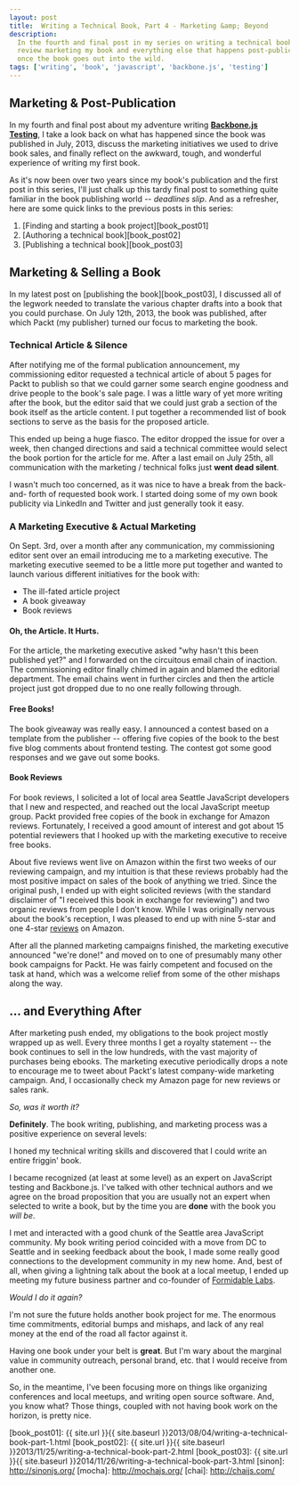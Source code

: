 ```yaml
---
layout: post
title:  Writing a Technical Book, Part 4 - Marketing &amp; Beyond
description:
  In the fourth and final post in my series on writing a technical book, I
  review marketing my book and everything else that happens post-publication
  once the book goes out into the wild.
tags: ['writing', 'book', 'javascript', 'backbone.js', 'testing']
---
```


## Marketing &amp; Post-Publication

In my fourth and final post about my adventure writing
**[Backbone.js Testing][book_packt]**, I take a look back on what has
happened since the book was published in July, 2013, discuss the
marketing initiatives we used to drive book sales, and finally reflect on the
awkward, tough, and wonderful experience of writing my first book.

As it's now been over two years since my book's publication and the first post
in this series, I'll just chalk up this tardy final post to something
quite familiar in the book publishing world -- _deadlines slip_. And as a
refresher, here are some quick links to the previous posts in this series:

1. [Finding and starting a book project][book_post01]
2. [Authoring a technical book][book_post02]
3. [Publishing a technical book][book_post03]

## Marketing &amp; Selling a Book

In my latest post on [publishing the book][book_post03], I discussed all of the
legwork needed to translate the various chapter drafts into a book that
you could purchase. On July 12th, 2013, the book was published, after which
Packt (my publisher) turned our focus to marketing the book.

### Technical Article &amp; Silence

After notifying me of the formal publication announcement, my commissioning
editor requested a technical article of about 5 pages for Packt to publish so
that we could garner some search engine goodness and drive people to the book's
sale page. I was a little wary of yet more writing after the book, but the
editor said that we could just grab a section of the book itself as the article
content. I put together a recommended list of book sections to serve as the
basis for the proposed article.

This ended up being a huge fiasco. The editor dropped the issue for
over a week, then changed directions and said a technical committee
would select the book portion for the article for me. After a last email on
July 25th, all communication with the marketing / technical folks just
**went dead silent**.

I wasn't much too concerned, as it was nice to have a break from the back-and-
forth of requested book work. I started doing some of my own book publicity via
LinkedIn and Twitter and just generally took it easy.

### A Marketing Executive &amp; Actual Marketing

On Sept. 3rd, over a month after any communication, my commissioning editor sent
over an email introducing me to a marketing executive. The marketing executive
seemed to be a little more put together and wanted to launch various different
initiatives for the book with:

* The ill-fated article project
* A book giveaway
* Book reviews

#### Oh, the Article. It Hurts.

For the article, the marketing executive asked "why hasn't this been published
yet?" and I forwarded on the circuitous email chain of inaction. The
commissioning editor finally chimed in again and blamed the editorial
department. The email chains went in further circles and then the article
project just got dropped due to no one really following through.

#### Free Books!

The book giveaway was really easy. I announced a contest based on a template
from the publisher -- offering five copies of the book to the best five blog
comments about frontend testing. The contest got some good responses and we
gave out some books.

#### Book Reviews

For book reviews, I solicited a lot of local area Seattle JavaScript developers
that I new and respected, and reached out the local JavaScript meetup group.
Packt provided free copies of the book in exchange for Amazon reviews.
Fortunately, I received a good amount of interest and got about 15 potential
reviewers that I hooked up with the marketing executive to receive free books.

About five reviews went live on Amazon within the first two weeks of our
reviewing campaign, and my intuition is that these reviews probably had the most
positive impact on sales of the book of anything we tried. Since the original
push, I ended up with eight solicited reviews (with the standard disclaimer of
"I received this book in exchange for reviewing") and two organic reviews from
people I don't know. While I was originally nervous about the book's reception,
I was pleased to end up with nine 5-star and one 4-star [reviews][] on Amazon.

After all the planned marketing campaigns finished, the marketing executive
announced "we're done!" and moved on to one of presumably many other book
campaigns for Packt. He was fairly competent and focused on the task at hand,
which was a welcome relief from some of the other mishaps along the way.

## ... and Everything After

After marketing push ended, my obligations to the book project mostly wrapped up
as well. Every three months I get a royalty statement -- the book continues to
sell in the low hundreds, with the vast majority of purchases being ebooks. The
marketing executive periodically drops a note to encourage me to tweet about
Packt's latest company-wide marketing campaign. And, I occasionally check my
Amazon page for new reviews or sales rank.

_So, was it worth it?_

**Definitely**. The book writing, publishing, and marketing process was
a positive experience on several levels:

I honed my technical writing skills and discovered that I could write an entire
friggin' book.

I became recognized (at least at some level) as an expert on JavaScript testing
and Backbone.js. I've talked with other technical authors and we agree on the
broad proposition that you are usually not an expert when selected to write a
book, but by the time you are **done** with the book you _will be_.

I met and interacted with a good chunk of the Seattle area JavaScript community.
My book writing period coincided with a move from DC to Seattle and in seeking
feedback about the book, I made some really good connections to the development
community in my new home. And, best of all, when giving a lightning talk about
the book at a local meetup, I ended up meeting my future business partner and
co-founder of [Formidable Labs][fmd].

_Would I do it again?_

I'm not sure the future holds another book project for me. The enormous time
commitments, editorial bumps and mishaps, and lack of any real money at the end
of the road all factor against it.

Having one book under your belt is **great**. But I'm wary about the marginal
value in community outreach, personal brand, etc. that I would receive from
another one.

So, in the meantime, I've been focusing more on things like organizing
conferences and local meetups, and writing open source software. And, you know
what? Those things, coupled with not having book work on the horizon, is pretty
nice.

<!-- more start -->

[reviews]: http://www.amazon.com/Backbone-js-Testing-Ryan-Roemer/dp/178216524X/ref=sr_1_8?ie=UTF8&qid=1444516246&sr=8-8#customerReviews
[fmd]: http://formidablelabs.com/
[backbone]: http://backbonejs.org/
[packtpub]: http://www.packtpub.com/
[book_repo]: https://github.com/ryan-roemer/backbone-testing/
[book_site]: http://backbone-testing.com/
[book_packt]: http://www.packtpub.com/backbonejs-testing/book
[book_post01]: {{ site.url }}{{ site.baseurl }}2013/08/04/writing-a-technical-book-part-1.html
[book_post02]: {{ site.url }}{{ site.baseurl }}2013/11/25/writing-a-technical-book-part-2.html
[book_post03]: {{ site.url }}{{ site.baseurl }}2014/11/26/writing-a-technical-book-part-3.html
[sinon]: http://sinonjs.org/
[mocha]: http://mochajs.org/
[chai]: http://chaijs.com/

<!-- more end -->
